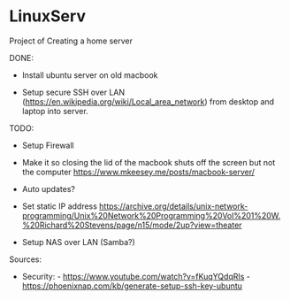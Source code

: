 # LinuxServ
Project of Creating a home server


DONE:

- Install ubuntu server on old macbook

- Setup secure SSH over LAN (https://en.wikipedia.org/wiki/Local_area_network) from desktop and laptop into server.




TODO:

- Setup Firewall

- Make it so closing the lid of the macbook shuts off the screen but not the computer
        https://www.mkeesey.me/posts/macbook-server/

- Auto updates?

- Set static IP address
        https://archive.org/details/unix-network-programming/Unix%20Network%20Programming%20Vol%201%20W.%20Richard%20Stevens/page/n15/mode/2up?view=theater

- Setup NAS over LAN (Samba?)


Sources:
- Security:
          - https://www.youtube.com/watch?v=fKuqYQdqRIs
          - https://phoenixnap.com/kb/generate-setup-ssh-key-ubuntu
